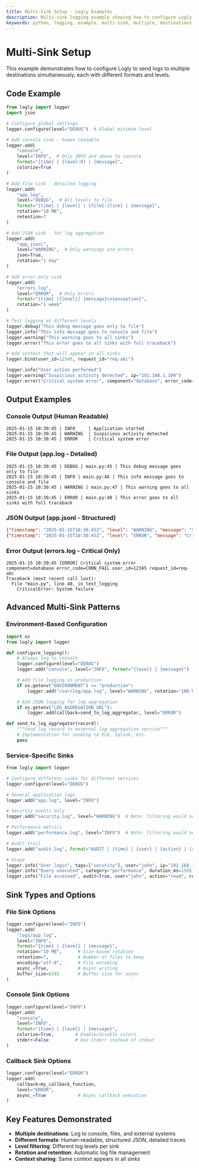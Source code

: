 ```yaml
---
title: Multi-Sink Setup - Logly Examples
description: Multi-sink logging example showing how to configure Logly to log to multiple destinations simultaneously with different formats.
keywords: python, logging, example, multi-sink, multiple, destinations, console, file, json, logly
---
```


# Multi-Sink Setup

This example demonstrates how to configure Logly to send logs to multiple destinations simultaneously, each with different formats and levels.

## Code Example

```python
from logly import logger
import json

# Configure global settings
logger.configure(level="DEBUG")  # Global minimum level

# Add console sink - human readable
logger.add(
    "console",
    level="INFO",  # Only INFO and above to console
    format="{time} | {level:8} | {message}",
    colorize=True
)

# Add file sink - detailed logging
logger.add(
    "app.log",
    level="DEBUG",  # All levels to file
    format="{time} | {level} | {file}:{line} | {message}",
    rotation="10 MB",
    retention=7
)

# Add JSON sink - for log aggregation
logger.add(
    "app.jsonl",
    level="WARNING",  # Only warnings and errors
    json=True,
    rotation="1 day"
)

# Add error-only sink
logger.add(
    "errors.log",
    level="ERROR",  # Only errors
    format="{time} [{level}] {message}\n{exception}",
    rotation="1 week"
)

# Test logging at different levels
logger.debug("This debug message goes only to file")
logger.info("This info message goes to console and file")
logger.warning("This warning goes to all sinks")
logger.error("This error goes to all sinks with full traceback")

# Add context that will appear in all sinks
logger.bind(user_id=12345, request_id="req-abc")

logger.info("User action performed")
logger.warning("Suspicious activity detected", ip="192.168.1.100")
logger.error("Critical system error", component="database", error_code="CONN_FAIL")
```

## Output Examples

### Console Output (Human Readable)
```
2025-01-15 10:30:45 | INFO     | Application started
2025-01-15 10:30:45 | WARNING  | Suspicious activity detected
2025-01-15 10:30:45 | ERROR    | Critical system error
```

### File Output (app.log - Detailed)
```
2025-01-15 10:30:45 | DEBUG | main.py:45 | This debug message goes only to file
2025-01-15 10:30:45 | INFO | main.py:46 | This info message goes to console and file
2025-01-15 10:30:45 | WARNING | main.py:47 | This warning goes to all sinks
2025-01-15 10:30:45 | ERROR | main.py:48 | This error goes to all sinks with full traceback
```

### JSON Output (app.jsonl - Structured)
```json
{"timestamp": "2025-01-15T10:30:45Z", "level": "WARNING", "message": "Suspicious activity detected", "module": "main", "function": "test_logging", "line": 47, "user_id": 12345, "request_id": "req-abc", "ip": "192.168.1.100"}
{"timestamp": "2025-01-15T10:30:45Z", "level": "ERROR", "message": "Critical system error", "module": "main", "function": "test_logging", "line": 48, "user_id": 12345, "request_id": "req-abc", "component": "database", "error_code": "CONN_FAIL"}
```

### Error Output (errors.log - Critical Only)
```
2025-01-15 10:30:45 [ERROR] Critical system error
component=database error_code=CONN_FAIL user_id=12345 request_id=req-abc
Traceback (most recent call last):
  File "main.py", line 48, in test_logging
    CriticalError: System failure
```

## Advanced Multi-Sink Patterns

### Environment-Based Configuration

```python
import os
from logly import logger

def configure_logging():
    # Always log to console
    logger.configure(level="DEBUG")
    logger.add("console", level="INFO", format="{level} | {message}")

    # Add file logging in production
    if os.getenv("ENVIRONMENT") == "production":
        logger.add("/var/log/app.log", level="WARNING", rotation="100 MB", retention=30)

    # Add JSON logging for log aggregation
    if os.getenv("LOG_AGGREGATION_URL"):
        logger.add(callback=send_to_log_aggregator, level="ERROR")

def send_to_log_aggregator(record):
    """Send log record to external log aggregation service"""
    # Implementation for sending to ELK, Splunk, etc.
    pass
```

### Service-Specific Sinks

```python
from logly import logger

# Configure different sinks for different services
logger.configure(level="DEBUG")

# General application logs
logger.add("app.log", level="INFO")

# Security events only
logger.add("security.log", level="WARNING")  # Note: filtering would need custom implementation

# Performance metrics
logger.add("performance.log", level="INFO")  # Note: filtering would need custom implementation

# Audit trail
logger.add("audit.log", format="AUDIT | {time} | {user} | {action} | {resource}")  # Note: filtering would need custom implementation

# Usage
logger.info("User login", tags=["security"], user="john", ip="192.168.1.1")
logger.info("Query executed", category="performance", duration_ms=150)
logger.info("File accessed", audit=True, user="john", action="read", resource="/etc/passwd")
```

## Sink Types and Options

### File Sink Options
```python
logger.configure(level="INFO")
logger.add(
    "logs/app.log",
    level="INFO",
    format="{time} | {level} | {message}",
    rotation="10 MB",      # Size-based rotation
    retention=7,           # Number of files to keep
    encoding="utf-8",      # File encoding
    async_=True,           # Async writing
    buffer_size=8192       # Buffer size for async
)
```

### Console Sink Options
```python
logger.configure(level="INFO")
logger.add(
    "console",
    level="INFO",
    format="{time} | {level} | {message}",
    colorize=True,        # Enable/disable colors
    stderr=False          # Use stderr instead of stdout
)
```

### Callback Sink Options
```python
logger.configure(level="ERROR")
logger.add(
    callback=my_callback_function,
    level="ERROR",
    async_=True            # Async callback execution
)
```

## Key Features Demonstrated

- **Multiple destinations**: Log to console, files, and external systems
- **Different formats**: Human-readable, structured JSON, detailed traces
- **Level filtering**: Different log levels per sink
- **Rotation and retention**: Automatic log file management
- **Context sharing**: Same context appears in all sinks